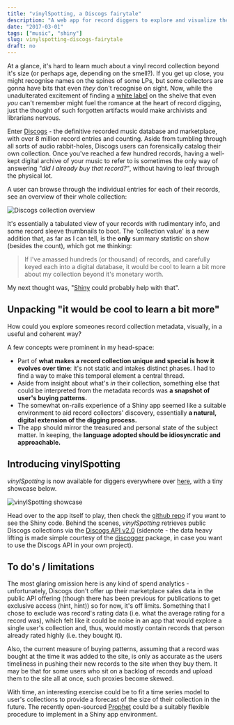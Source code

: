 ```yaml
---
title: "vinylSpotting, a Discogs fairytale"
description: "A web app for record diggers to explore and visualize their collections."
date: "2017-03-01"
tags: ["music", "shiny"]
slug: vinylspotting-discogs-fairytale
draft: no
---
```


At a glance, it's hard to learn much about a vinyl record collection beyond it's size (or perhaps age, depending on the smell?). If you get up close, you might recognise names on the spines of some LPs, but some collectors are gonna have bits that even *they* don't recognise on sight. Now, while the unadulterated excitement of finding a [white label](https://en.wikipedia.org/wiki/White_label) on the shelve that even *you* can't remember might fuel the romance at the heart of record digging, just the thought of such forgotten artifacts would make archivists and librarians nervous. 

Enter [Discogs](http://www.discogs.com) - the definitive recorded music database and marketplace, with over 8 million record entries and counting. Aside from tumbling through all sorts of audio rabbit-holes, Discogs users can forensically catalog their own collection. Once you've reached a few hundred records, having a well-kept digital archive of your music to refer to is sometimes the only way of answering *"did I already buy that record?"*, without having to leaf through the physical lot.

A user can browse through the individual entries for each of their records, see an overview of their whole collection:

![Discogs collection overview](/blog/2017-03-01-vinylspotting-discogs-fairytale_files/discogs-collection-page.png)

It's essentially a tabulated view of your records with rudimentary info, and some record sleeve thumbnails to boot. The 'collection value' is a new addition that, as far as I can tell, is the **only** summary statistic on show (besides the count), which got me thinking:

> If I've amassed hundreds (or thousand) of records, and carefully keyed each into a digital database, it would be cool to learn a bit more about my collection beyond it's monetary worth.

My next thought was, "[Shiny](https://shiny.rstudio.com/) could probably help with that".

## Unpacking "it would be cool to learn a bit more"

How could you explore someones record collection metadata, visually, in a useful and coherent way?

A few concepts were prominent in my head-space:

* Part of **what makes a record collection unique and special is how it evolves over time**: it's not static and intakes distinct phases. I had to find a way to make this temporal element a central thread.
* Aside from insight about what's *in* their collection, something else that could be interpreted from the metadata records was **a snapshot of user's buying patterns.**
* The somewhat on-rails experience of a Shiny app seemed like a suitable environment to aid record collectors' discovery, essentially **a natural, digital extension of the digging process.**
* The app should mirror the treasured and personal state of the subject matter. In keeping, the **language adopted should be idiosyncratic and approachable.**

## Introducing vinylSpotting

*vinylSpotting* is now available for diggers everywhere over [here](https://apps.ewen.io/vinylspotting), with a tiny showcase below.

![vinylSpotting showcase](/blog/2017-03-01-vinylspotting-discogs-fairytale_files/vinyspotting-preview.gif)

Head over to the app itself to play, then check the [github repo](https://github.com/ewenme/vinylspotting) if you want to see the Shiny code. Behind the scenes, *vinylSpotting* retrieves public Discogs collections via the [Discogs API v2.0](https://www.discogs.com/developers/) (sidenote - the data heavy lifting is made simple courtesy of the [discogger](https://github.com/ewenme/discogger) package, in case you want to use the Discogs API in your own project).

## To do's / limitations

The most glaring omission here is any kind of spend analytics - unfortunately, Discogs don't offer up their marketplace sales data in the public API offering (though there has been previous for publications to get exclusive access (hint, hint)) so for now, it's off limits. Something that I chose to exclude was record's rating data (i.e. what the average rating for a record was), which felt like it could be noise in an app that would explore a single user's collection and, thus, would mostly contain records that person already rated highly (i.e. they bought it).

Also, the current measure of buying patterns, assuming that a record was bought at the time it was added to the site, is only as accurate as the users timeliness in pushing their new records to the site when they buy them. It may be that for some users who sit on a backlog of records and upload them to the site all at once, such proxies become skewed.

With time, an interesting exercise could be to fit a time series model to user's collections to provide a forecast of the size of their collection in the future. The recently open-sourced [Prophet](https://facebookincubator.github.io/prophet/) could be a suitably flexible procedure to implement in a Shiny app environment.
